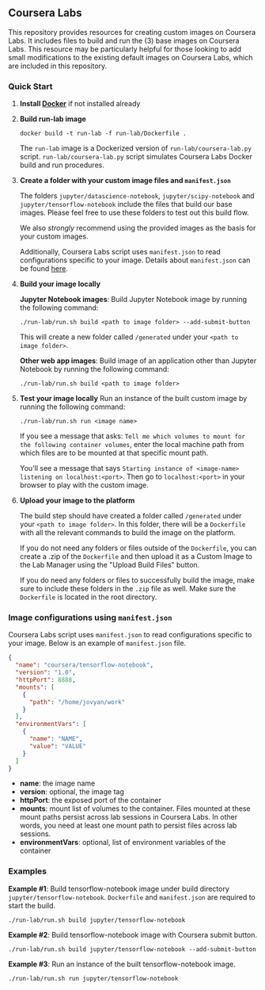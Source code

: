## Coursera Labs

This repository provides resources for creating custom images on Coursera Labs. It includes files to build and run the (3) base images on Coursera Labs. This resource may be particularly helpful for those looking to add small modifications to the existing default images on Coursera Labs, which are included in this repository.

### Quick Start

1. **Install [Docker](https://docs.docker.com)** if not installed already

2. **Build run-lab image**
    ```
    docker build -t run-lab -f run-lab/Dockerfile .
    ```
    The `run-lab` image is a Dockerized version of `run-lab/coursera-lab.py` script. `run-lab/coursera-lab.py` script simulates Coursera Labs Docker build and run procedures.

3. **Create a folder with your custom image files and `manifest.json`**

    The folders `jupyter/datascience-notebook`, `jupyter/scipy-notebook` and `jupyter/tensorflow-notebook` include the files that build our base images. Please feel free to use these folders to test out this build flow.

    We also *strongly* recommend using the provided images as the basis for your custom images.

    Additionally, Coursera Labs script uses `manifest.json` to read configurations specific to your image. Details about `manifest.json` can be found [here](#image-configurations-using-manifestjson).

4. **Build your image locally**

    <b>Jupyter Notebook images</b>: Build Jupyter Notebook image by running the following command:
    ```
    ./run-lab/run.sh build <path to image folder> --add-submit-button
    ```
    This will create a new folder called `/generated` under your `<path to image folder>`.

    <b>Other web app images</b>: Build image of an application other than Jupyter Notebook by running the following command:
    ```
    ./run-lab/run.sh build <path to image folder>
    ```
5. **Test your image locally**
    Run an instance of the built custom image by running the following command:
    ```
    ./run-lab/run.sh run <image name>
    ```
    If you see a message that asks: `Tell me which volumes to mount for the following container volumes`, enter the local machine path from which files are to be mounted at that specific mount path.

    You'll see a message that says `Starting instance of <image-name> listening on localhost:<port>`. Then go to `localhost:<port>` in your browser to play with the custom image.
    
6. **Upload your image to the platform**

    The build step should have created a folder called `/generated` under your `<path to image folder>`. In this folder, there will be a `Dockerfile` with all the relevant commands to build the image on the platform.

    If you do not need any folders or files outside of the `Dockerfile`, you can create a .zip of the `Dockerfile` and then upload it as a Custom Image to the Lab Manager using the "Upload Build Files" button.

    If you do need any folders or files to successfully build the image, make sure to include these folders in the `.zip` file as well. Make sure the `Dockerfile` is located in the root directory.


### Image configurations using `manifest.json`

Coursera Labs script uses `manifest.json` to read configurations specific to your image. Below is an example of `manifest.json` file.                   
```json
{
  "name": "coursera/tensorflow-notebook",
  "version": "1.0",
  "httpPort": 8888,
  "mounts": [
    {
      "path": "/home/jovyan/work"
    }
  ],
  "environmentVars": [
    {
      "name": "NAME",
      "value": "VALUE"
    }
  ]
}
```
* **name**: the image name
* **version**: optional, the image tag
* **httpPort**: the exposed port of the container
* **mounts**: mount list of volumes to the container. Files mounted at these mount paths persist across lab sessions in Coursera Labs. In other words, you need at least one mount path to persist files across lab sessions.
* **environmentVars**: optional, list of environment variables of the container

### Examples
**Example #1**: Build tensorflow-notebook image under build directory `jupyter/tensorflow-notebook`. `Dockerfile` and `manifest.json` are required to start the build.
```
./run-lab/run.sh build jupyter/tensorflow-notebook
```
**Example #2**: Build tensorflow-notebook image with Coursera submit button.
```
./run-lab/run.sh build jupyter/tensorflow-notebook --add-submit-button
```
**Example #3**: Run an instance of the built tensorflow-notebook image.
```
./run-lab/run.sh run jupyter/tensorflow-notebook
```
